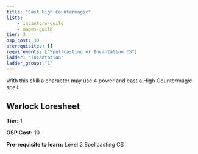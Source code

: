 ```yaml
---
title: "Cast High Countermagic"
lists:
    - incantors-guild
    - mages-guild
tier: 3
osp_cost: 30
prerequisites: []
requirements: ["Spellcasting or Incantation CS"]
ladder: "incantation"
ladder_group: "1"
---
```

With this skill a character may use 4 power and cast a High Countermagic spell.


## Warlock Loresheet

**Tier:** 1

**OSP Cost:** 10

**Pre-requisite to learn:** Level 2 Spellcasting CS